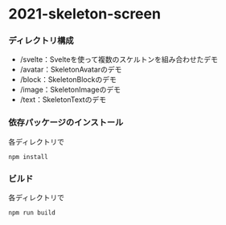 # 2021-skeleton-screen

### ディレクトリ構成
- /svelte：Svelteを使って複数のスケルトンを組み合わせたデモ
- /avatar：SkeletonAvatarのデモ
- /block：SkeletonBlockのデモ
- /image：SkeletonImageのデモ
- /text：SkeletonTextのデモ

### 依存パッケージのインストール
各ディレクトリで
```shell
npm install
```

### ビルド
各ディレクトリで
```shell
npm run build
```
